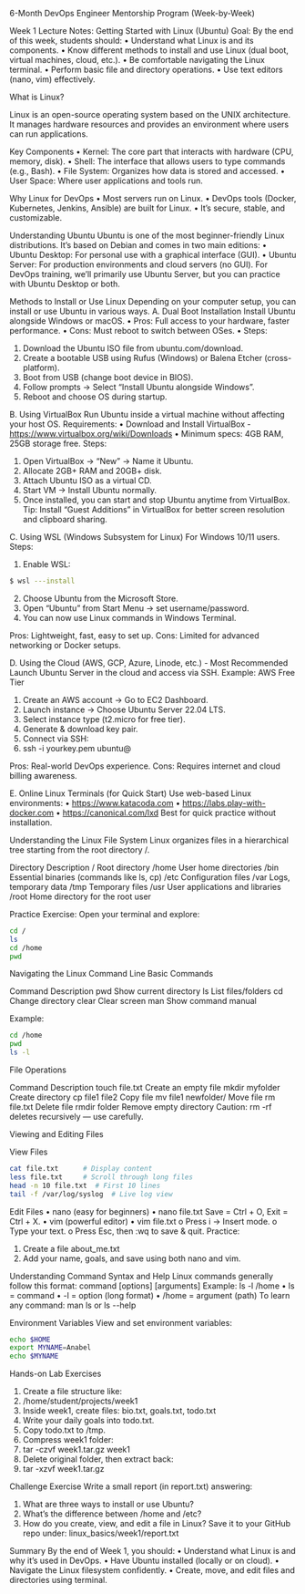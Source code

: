  
6-Month DevOps Engineer Mentorship Program (Week-by-Week)

Week 1 Lecture Notes: Getting Started with Linux (Ubuntu)
Goal:
By the end of this week, students should:
•	Understand what Linux is and its components.
•	Know different methods to install and use Linux (dual boot, virtual machines, cloud, etc.).
•	Be comfortable navigating the Linux terminal.
•	Perform basic file and directory operations.
•	Use text editors (nano, vim) effectively.


What is Linux?

Linux is an open-source operating system based on the UNIX architecture. It manages hardware resources and provides an environment where users can run applications.

Key Components
•	Kernel: The core part that interacts with hardware (CPU, memory, disk).
•	Shell: The interface that allows users to type commands (e.g., Bash).
•	File System: Organizes how data is stored and accessed.
•	User Space: Where user applications and tools run.

Why Linux for DevOps
•	Most servers run on Linux.
•	DevOps tools (Docker, Kubernetes, Jenkins, Ansible) are built for Linux.
•	It’s secure, stable, and customizable.


Understanding Ubuntu
Ubuntu is one of the most beginner-friendly Linux distributions. It’s based on Debian and comes in two main editions:
•	Ubuntu Desktop: For personal use with a graphical interface (GUI).
•	Ubuntu Server: For production environments and cloud servers (no GUI).
For DevOps training, we’ll primarily use Ubuntu Server, but you can practice with Ubuntu Desktop or both.

Methods to Install or Use Linux
Depending on your computer setup, you can install or use Ubuntu in various ways.
A. Dual Boot Installation
Install Ubuntu alongside Windows or macOS.
•	Pros: Full access to your hardware, faster performance.
•	Cons: Must reboot to switch between OSes.
•	Steps:
1.	Download the Ubuntu ISO file from ubuntu.com/download.
2.	Create a bootable USB using Rufus (Windows) or Balena Etcher (cross-platform).
3.	Boot from USB (change boot device in BIOS).
4.	Follow prompts → Select “Install Ubuntu alongside Windows”.
5.	Reboot and choose OS during startup.

B. Using VirtualBox
Run Ubuntu inside a virtual machine without affecting your host OS.
Requirements:
•	Download and Install VirtualBox - https://www.virtualbox.org/wiki/Downloads
•	Minimum specs: 4GB RAM, 25GB storage free.
Steps:
1.	Open VirtualBox → “New” → Name it Ubuntu.
2.	Allocate 2GB+ RAM and 20GB+ disk.
3.	Attach Ubuntu ISO as a virtual CD.
4.	Start VM → Install Ubuntu normally.
5.	Once installed, you can start and stop Ubuntu anytime from VirtualBox.
Tip: Install “Guest Additions” in VirtualBox for better screen resolution and clipboard sharing.

C. Using WSL (Windows Subsystem for Linux)
For Windows 10/11 users.
Steps:
1.	Enable WSL:

```bash
$ wsl ---install
```

2.	Choose Ubuntu from the Microsoft Store.
3.	Open “Ubuntu” from Start Menu → set username/password.
4.	You can now use Linux commands in Windows Terminal.

Pros: Lightweight, fast, easy to set up.
Cons: Limited for advanced networking or Docker setups.

D. Using the Cloud (AWS, GCP, Azure, Linode, etc.) - Most Recommended
Launch Ubuntu Server in the cloud and access via SSH.
Example: AWS Free Tier
1.	Create an AWS account → Go to EC2 Dashboard.
2.	Launch instance → Choose Ubuntu Server 22.04 LTS.
3.	Select instance type (t2.micro for free tier).
4.	Generate & download key pair.
5.	Connect via SSH:
6.	ssh -i yourkey.pem ubuntu@<your-ec2-ip-address>

Pros: Real-world DevOps experience.
Cons: Requires internet and cloud billing awareness.

E. Online Linux Terminals (for Quick Start)
Use web-based Linux environments:
•	https://www.katacoda.com
•	https://labs.play-with-docker.com
•	https://canonical.com/lxd
Best for quick practice without installation.


Understanding the Linux File System
Linux organizes files in a hierarchical tree starting from the root directory /.

Directory	        Description
/	                Root directory
/home	            User home directories
/bin	            Essential binaries (commands like ls, cp)
/etc	            Configuration files
/var	            Logs, temporary data
/tmp	            Temporary files
/usr	            User applications and libraries
/root	            Home directory for the root user

Practice Exercise:
Open your terminal and explore:

``` bash
cd /
ls
cd /home
pwd
```

Navigating the Linux Command Line
Basic Commands

Command	        Description
pwd	            Show current directory
ls	            List files/folders
cd	            Change directory
clear       	Clear screen
man <command>	Show command manual

Example:

``` bash
cd /home
pwd
ls -l
```

File Operations

Command	                Description
touch file.txt  	    Create an empty file
mkdir myfolder	        Create directory
cp file1 file2  	    Copy file
mv file1 newfolder/ 	Move file
rm file.txt	            Delete file
rmdir folder	        Remove empty directory
Caution: rm -rf deletes recursively — use carefully.

Viewing and Editing Files

View Files
``` bash
cat file.txt      # Display content
less file.txt     # Scroll through long files
head -n 10 file.txt  # First 10 lines
tail -f /var/log/syslog  # Live log view
```

Edit Files
•	nano (easy for beginners)
•	nano file.txt
Save = Ctrl + O, Exit = Ctrl + X.
•	vim (powerful editor)
•	vim file.txt
o	Press i → Insert mode.
o	Type your text.
o	Press Esc, then :wq to save & quit.
Practice:
1.	Create a file about_me.txt
2.	Add your name, goals, and save using both nano and vim.


Understanding Command Syntax and Help
Linux commands generally follow this format:
command [options] [arguments]
Example:
ls -l /home
•	ls = command
•	-l = option (long format)
•	/home = argument (path)
To learn any command:
man ls
or
ls --help

Environment Variables
View and set environment variables:

``` bash
echo $HOME
export MYNAME=Anabel
echo $MYNAME
```

Hands-on Lab Exercises
1.	Create a file structure like:
2.	/home/student/projects/week1
3.	Inside week1, create files: bio.txt, goals.txt, todo.txt
4.	Write your daily goals into todo.txt.
5.	Copy todo.txt to /tmp.
6.	Compress week1 folder:
7.	tar -czvf week1.tar.gz week1
8.	Delete original folder, then extract back:
9.	tar -xzvf week1.tar.gz


Challenge Exercise
Write a small report (in report.txt) answering:
1.	What are three ways to install or use Ubuntu?
2.	What’s the difference between /home and /etc?
3.	How do you create, view, and edit a file in Linux?
Save it to your GitHub repo under:
linux_basics/week1/report.txt

Summary
By the end of Week 1, you should:
•	Understand what Linux is and why it’s used in DevOps.
•	Have Ubuntu installed (locally or on cloud).
•	Navigate the Linux filesystem confidently.
•	Create, move, and edit files and directories using terminal.